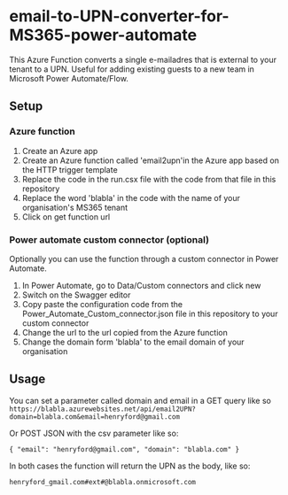 # email-to-UPN-converter-for-MS365-power-automate
This Azure Function converts a single e-mailadres that is external to your tenant to a UPN. Useful for adding existing guests to a new team in Microsoft Power Automate/Flow.

## Setup

### Azure function

1. Create an Azure app
2. Create an Azure function called 'email2upn'in the Azure app based on the HTTP trigger template
3. Replace the code in the run.csx file with the code from that file in this repository
4. Replace the word 'blabla' in the code with the name of your organisation's MS365 tenant
5. Click on get function url

### Power automate custom connector (optional)

Optionally you can use the function through a custom connector in Power Automate. 

1. In Power Automate, go to Data/Custom connectors and click new
2. Switch on the Swagger editor
3. Copy paste the configuration code from the Power_Automate_Custom_connector.json file in this repository to your custom connector
4. Change the url to the url copied from the Azure function
5. Change the domain form 'blabla' to the email domain of your organisation

## Usage
You can set a parameter called domain and email in a GET query like so 
 `https://blabla.azurewebsites.net/api/email2UPN?domain=blabla.com&email=henryford@gmail.com`

 Or POST JSON with the csv parameter like so:
 
 `{
 "email": "henryford@gmail.com",
 "domain": "blabla.com"
}`

In both cases the function will return the UPN as the body, like so:

`henryford_gmail.com#ext#@blabla.onmicrosoft.com`
